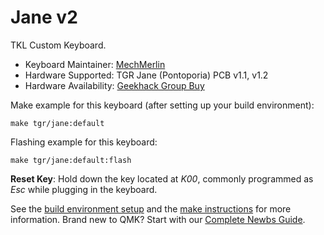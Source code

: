 # Jane v2

TKL Custom Keyboard. 

* Keyboard Maintainer: [MechMerlin](https://github.com/mechmerlin)
* Hardware Supported: TGR Jane (Pontoporia) PCB v1.1, v1.2
* Hardware Availability: [Geekhack Group Buy](https://geekhack.org/index.php?topic=97552.1200)

Make example for this keyboard (after setting up your build environment):

    make tgr/jane:default

Flashing example for this keyboard:

    make tgr/jane:default:flash

**Reset Key**: Hold down the key located at *K00*, commonly programmed as *Esc* while plugging in the keyboard.

See the [build environment setup](https://docs.qmk.fm/#/getting_started_build_tools) and the [make instructions](https://docs.qmk.fm/#/getting_started_make_guide) for more information. Brand new to QMK? Start with our [Complete Newbs Guide](https://docs.qmk.fm/#/newbs).
